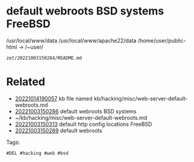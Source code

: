 # default webroots BSD systems FreeBSD
/usr/local/www/data
/usr/local/www/apache22/data
/home/user/public-html -> /~user/

` zet/20221003150284/README.md `

# Related

- [20221014190057](/zet/20221014190057/README.md) kb file named kb/hacking/misc/web-server-default-webroots.md
- [20221003150286](/zet/20221003150286/README.md) default webroots BSD systems
- ~/kb/hacking/misc/web-server-default-webroots.md
- [20221003150313](/zet/20221003150313/README.md) default http config locations FreeBSD
- [20221003150289](/zet/20221003150289/README.md) default webroots

Tags:

    #DEL #hacking #web #bsd
